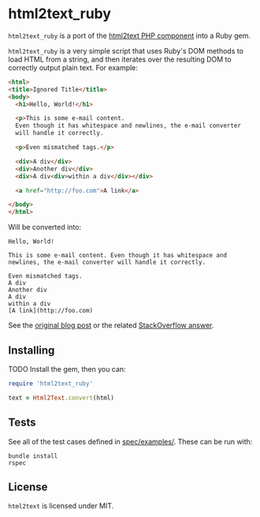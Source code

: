 html2text_ruby
==============

`html2text_ruby` is a port of the [html2text PHP component](https://github.com/soundasleep/html2text) into a Ruby gem.

`html2text_ruby` is a very simple script that uses Ruby's DOM methods to load HTML from a string, and then iterates over the resulting DOM to correctly output plain text. For example:

```html
<html>
<title>Ignored Title</title>
<body>
  <h1>Hello, World!</h1>

  <p>This is some e-mail content.
  Even though it has whitespace and newlines, the e-mail converter
  will handle it correctly.

  <p>Even mismatched tags.</p>

  <div>A div</div>
  <div>Another div</div>
  <div>A div<div>within a div</div></div>

  <a href="http://foo.com">A link</a>

</body>
</html>
```

Will be converted into:

```text
Hello, World!

This is some e-mail content. Even though it has whitespace and newlines, the e-mail converter will handle it correctly.

Even mismatched tags.
A div
Another div
A div
within a div
[A link](http://foo.com)
```

See the [original blog post](http://journals.jevon.org/users/jevon-phd/entry/19818) or the related [StackOverflow answer](http://stackoverflow.com/a/2564472/39531).

## Installing

TODO Install the gem, then you can:

```ruby
require 'html2text_ruby'

text = Html2Text.convert(html)
```

## Tests

See all of the test cases defined in [spec/examples/](spec/examples/). These can be run with:

```
bundle install
rspec
```

## License

`html2text` is licensed under MIT.
